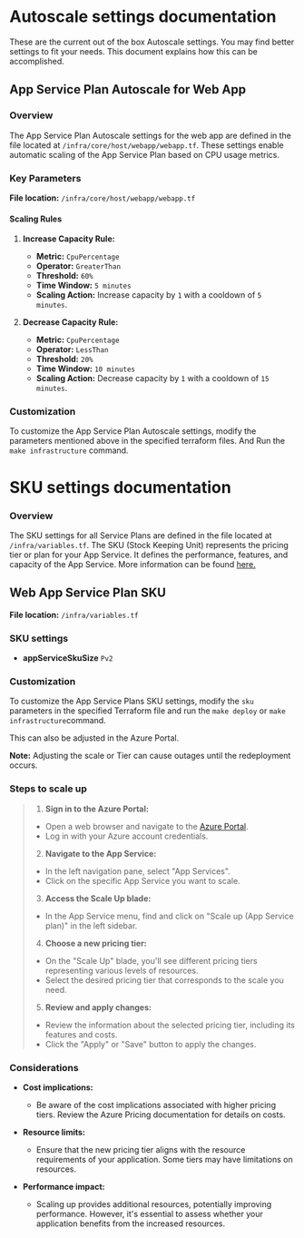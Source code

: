 # Autoscale settings documentation

These are the current out of the box Autoscale settings.
You may find better settings to fit your needs. This document explains how this can be accomplished.

## App Service Plan Autoscale for Web App

### Overview

The App Service Plan Autoscale settings for the web app are defined in the file located at `/infra/core/host/webapp/webapp.tf`. These settings enable automatic scaling of the App Service Plan based on CPU usage metrics.

### Key Parameters

**File location:** `/infra/core/host/webapp/webapp.tf`

#### Scaling Rules

1. **Increase Capacity Rule:**
   - **Metric:** `CpuPercentage`
   - **Operator:** `GreaterThan`
   - **Threshold:** `60%`
   - **Time Window:** `5 minutes`
   - **Scaling Action:** Increase capacity by `1` with a cooldown of `5 minutes`.

2. **Decrease Capacity Rule:**
   - **Metric:** `CpuPercentage`
   - **Operator:** `LessThan`
   - **Threshold:** `20%`
   - **Time Window:** `10 minutes`
   - **Scaling Action:** Decrease capacity by `1` with a cooldown of `15 minutes`.

### Customization

To customize the App Service Plan Autoscale settings, modify the parameters mentioned above in the specified terraform files. And Run the `make infrastructure` command.

# SKU settings documentation

### Overview

The SKU settings for all Service Plans are defined in the file located at `/infra/variables.tf`.  The SKU (Stock Keeping Unit) represents the pricing tier or plan for your App Service. It defines the performance, features, and capacity of the App Service.
More information can be found [here.](https://azure.microsoft.com/pricing/details/app-service/windows/#purchase-options)

## Web App Service Plan SKU

**File location:** `/infra/variables.tf`

### SKU settings

- **appServiceSkuSize** `Pv2`

### Customization

To customize the App Service Plans SKU settings, modify the `sku` parameters in the specified Terraform file and run the `make deploy` or `make infrastructure`command.

This can also be adjusted in the Azure Portal.

**Note:** Adjusting the scale or Tier can cause outages until the redeployment occurs.

### Steps to scale up

>1. **Sign in to the Azure Portal:**
>   - Open a web browser and navigate to the [Azure Portal](https://portal.azure.com/).
>   - Log in with your Azure account credentials.
>2. **Navigate to the App Service:**
>   - In the left navigation pane, select "App Services".
>   - Click on the specific App Service you want to scale.
>3. **Access the Scale Up blade:**
>   - In the App Service menu, find and click on "Scale up (App Service plan)" in the left sidebar.
>4. **Choose a new pricing tier:**
>   - On the "Scale Up" blade, you'll see different pricing tiers representing various levels of resources.
>   - Select the desired pricing tier that corresponds to the scale you need.
>5. **Review and apply changes:**
>   - Review the information about the selected pricing tier, including its features and costs.
>   - Click the "Apply" or "Save" button to apply the changes.

### Considerations

- **Cost implications:**
  - Be aware of the cost implications associated with higher pricing tiers. Review the Azure Pricing documentation for details on costs.

- **Resource limits:**
  - Ensure that the new pricing tier aligns with the resource requirements of your application. Some tiers may have limitations on resources.

- **Performance impact:**
  - Scaling up provides additional resources, potentially improving performance. However, it's essential to assess whether your application benefits from the increased resources.
